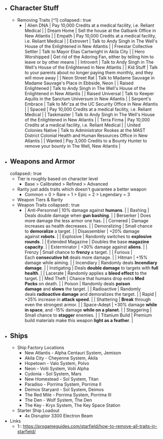- ## Character Stuff
	- Removing Traits [^1]
	  collapsed:: true
		- | Alien DNA | Pay 10,000 Credits at a medical facility, i.e. Reliant Medical |
		  | Dream Home | Sell the house at the Galbank Office in New Atlantis |
		  | Empath | Pay 10,000 Credits at a medical facility, i.e. Reliant Medical |
		  | Extrovert | Talk to Andy Singh in The Well's House of the Enlightened in New Atlantis |
		  | Freestar Collective Settler | Talk to Mayor Elias Cartwright in Akila City |
		  | Hero Worshipped | Get rid of the Adoring Fan, either by telling him to leave or by other means |
		  | Introvert | Talk to Andy Singh in The Well's House of the Enlightened in New Atlantis |
		  | Kid Stuff | Talk to your parents about no longer paying them monthly, and they will move away |
		  | Neon Street Rat | Talk to Madame Sauvage in Madame Sauvage's Place in Ebbside, Neon |
		  | Raised Enlightened | Talk to Andy Singh in The Well's House of the Enlightened in New Atlantis |
		  | Raised Universal | Talk to Keeper Aquilis in the Sanctum Universum in New Atlantis |
		  | Serpent's Embrace | Talk to Mir'za at the UC Security Office in New Atlantis |
		  | Spaced | Pay 10,000 Credits at a medical facility, i.e. Reliant Medical |
		  | Taskmaster | Talk to Andy Singh in The Well's House of the Enlightened in New Atlantis |
		  | Terra Firma | Pay 10,000 Credits at a medical facility, i.e. Reliant Medical |
		  | United Colonies Native | Talk to Administrator Rookes at the MAST District Colonial Health and Human Resources Office in New Atlantis |
		  | Wanted | Pay 3,000 Credits to a Bounty Hunter to remove your bounty in The Well, New Atlantis |
- ## Weapons and Armor
  collapsed:: true
	- Tier is roughly based on character level
		- Base > Calibrated > Refined > Advanced
	- Rarity just adds traits which doesn't guarantee a better weapon
		- Common = 0 > Rare = 1 > Epic = 2 > Legendary = 3
	- Weapon Tiers & Rarity
	- Weapon Traits
	  collapsed:: true
		- | Anti-Personnel | 10% damage against **humans**. |
		  | Bashing | Deals double damage when **gun bashing**. |
		  | Berserker | Does more damage the less armor one has. |
		  | Cornered | Damage increases as health decreases. |
		  | Demoralizing | Small chance to **demoralize** a target. |
		  | Disassembler | +20% damage against **robots**. |
		  | Explosive | Randomly switches to **explosive rounds**. |
		  | Extended Magazine | Doubles the base **magazine capacity**. |
		  | Exterminator | +30% damage against **aliens**. |
		  | Frenzy | Small chance to **frenzy** a target. |
		  | Furious | Each **consecutive hit** deals more damage. |
		  | Hitman | +15% damage while aiming. |
		  | Incendiary | Randomly deals **Incendiary damage**. |
		  | Instigating | Deals **double damage** to targets with **full health**. |
		  | Lacerate | Randomly applies a **bleed effect** to the target. |
		  | Med Theft | Chance that humans drop extra **Med Packs** on death. |
		  | Poison | Randomly deals **poison damage** and **slows** the target. |
		  | Radioactive | Randomly deals **radioactive damage** and demoralizes the target. |
		  | Rapid | +25% increase in **attack speed**. |
		  | Shattering | **Break** through even the strongest armor. |
		  | Space-Adept | +30% damage **while in space**, and -15% damage **while on a planet**. |
		  | Staggering | Small chance to **stagger** enemies. |
		  | Titanium Build | Premium build materials make this weapon **light as a feather**. |
- ## Ships
	- Ship Factory Locations
		- New Atlantis - Alpha Centauri System, Jemison
		- Akila City - Cheyenne System, Akila
		- Hopetown - Valo System, Polvo
		- Neon - Volii System, Volii Alpha
		- Cydonia - Sol System, Mars
		- New Homestead - Sol System, Titan
		- Paradiso - Porrima System, Porrima II
		- Deimos Staryard - Sol System, Deimos
		- The Red Mile - Porrima System, Porrima III
		- The Den - Wolf System, The Den
		- The Key - Kryx System, The Key Space Station
	- Starter Ship Loadout
		- 4x Disruptor 3300 Electron Beam
- Links
	- 1:: https://progameguides.com/starfield/how-to-remove-all-traits-in-starfield/